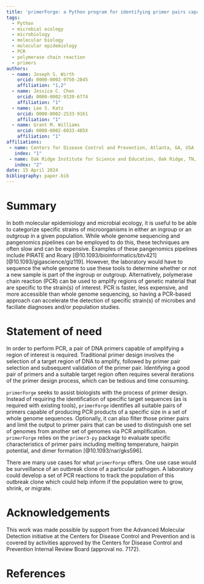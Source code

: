 ```yaml
---
title: 'primerForge: a Python program for identifying primer pairs capable of distinguishing groups of genomes from each other'
tags:
  - Python
  - microbial ecology
  - microbiology
  - molecular biology
  - molecular epidemiology
  - PCR
  - polymerase chain reaction
  - primers
authors:
  - name: Joseph S. Wirth
    orcid: 0000-0002-9750-2845
    affiliation: "1,2"
  - name: Jessica C. Chen
    orcid: 0000-0002-9320-6774
    affiliation: "1"
  - name: Lee S. Katz
    orcid: 0000-0002-2533-9161
    affiliation: "1"
  - name: Grant M. Williams
    orcid: 0000-0002-6033-485X
    affiliation: "1"
affiliations:
 - name: Centers for Disease Control and Prevention, Atlanta, GA, USA
   index: "1"
 - name: Oak Ridge Institute for Science and Education, Oak Ridge, TN, USA
   index: "2"
date: 15 April 2024
bibliography: paper.bib
---
```

# Summary
In both molecular epidemiology and microbial ecology, it is useful to be able
to categorize specific strains of microorganisms in either an ingroup or an
outgroup in a given population. While whole genome sequencing and pangenomics
pipelines can be employed to do this, these techniques are often slow and can
be expensive. Examples of these pangenomics pipelines include PIRATE and Roary
[@10.1093/bioinformatics/btv421] [@10.1093/gigascience/giz119]. However, the
laboratory would have to sequence the whole genome to use these tools to
determine whether or not a new sample is part of the ingroup or outgroup.
Alternatively, polymerase chain reaction (PCR) can be used to amplify regions
of genetic material that are specific to the strain(s) of  interest. PCR is
faster, less expensive, and more accessible than whole genome sequencing, so
having a PCR-based approach can accelerate the detection of specific strain(s)
of microbes and faciliate diagnoses and/or population studies.

# Statement of need
In order to perform PCR, a pair of DNA primers capable of amplifying a region of
interest is required. Traditional primer design involves the selection of a
target region of DNA to amplify, followed by primer pair selection and
subsequent validation of the primer pair. Identifying a good pair of primers
and a suitable target region often requires several iterations of the primer
design process, which can be tedious and time consuming.

`primerForge` seeks to assist biologists with the process of primer design.
Instead of requiring the identification of specific target sequences (as is
required with existing tools), `primerForge` identifies all suitable pairs of
primers capable of producing PCR products of a specific size in a set of whole
genome sequences. Optionally, it can also filter those primer pairs and limit
the output to primer pairs that can be used to distinguish one set of genomes
from another set of genomes via PCR amplification. `primerForge` relies on the
`primer3-py` package to evaluate specific characteristics of primer pairs
including melting temperature, hairpin potential, and dimer formation
[@10.1093/nar/gks596].

There are many use cases for what `primerForge` offers. One use case would be
surveillance of an outbreak clone of a particular pathogen. A laboratory could
develop a set of PCR reactions to track the population of this outbreak clone
which could help inform if the population were to grow, shrink, or migrate. 

# Acknowledgements
This work was made possible by support from the Advanced Molecular Detection
initiative at the Centers for Disease Control and Prevention and is covered by
activities approved by the Centers for Disease Control and Prevention Internal
Review Board (approval no. 7172).

# References
